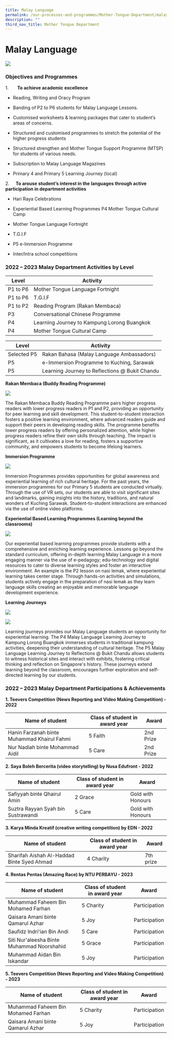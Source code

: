 ```yaml
---
title: Malay Language
permalink: /our-processes-and-programmes/Mother-Tongue-Department/malay-language/
description: ""
third_nav_title: Mother Tongue Department
---
```

# **Malay Language**

![](/images/Department%20Main%20Photos/img_3297.JPG)

### Objectives and Programmes

1.       **To achieve academic excellence**


*   Reading, Writing and Oracy Program 
    
*   Banding of P2 to P6 students for Malay Language Lessons.
    
*   Customised worksheets & learning packages that cater to student’s areas of concerns.
    
*   Structured and customised programmes to stretch the potential of the higher progress students
    
*   Structured strengthen and Mother Tongue Support Programme (MTSP) for students of various needs.
    
*   Subscription to Malay Language Magazines
    
*   Primary 4 and Primary 5 Learning Journey (local)
    

2.     **To arouse student’s interest in the languages through active participation in department activities**

*   Hari Raya Celebrations
    
*   Experiential Based Learning Programmes P4 Mother Tongue Cultural Camp
    
*   Mother Tongue Language Fortnight
    
*   T.G.I.F 
    
*   P5 e-Immersion Programme
    
*   Inter/Intra school competitions
    

### 2022 – 2023 Malay Department Activities by Level



| Level | Activity |
| -------- | -------- | 
|  P1 to P6   |  Mother Tongue Language Fortnight   |
|   P1 to P6  |  T.G.I.F   |
|  P1 to P2   |  Reading Program (Rakan Membaca)   |
|  P3   |  Conversational Chinese Programme   |
|  P4   |  Learning Journey to Kampung Lorong Buangkok   |
|  P4   |   Mother Tongue Cultural Camp  |


| Level | Activity |
| -------- | -------- | 
|  Selected P5   |  Rakan Bahasa (Malay Language Ambassadors)   |
|  P5   |   e-Immersion Programme to Kuching, Sarawak  |
|  P5   |  Learning Journey to Reflections @ Bukit Chandu   |


**Rakan Membaca (Buddy Reading Programme)**

![](/images/Department%20Photos/Mother%20Tongue/Malay/reading%20programme%20.jpg)

The Rakan Membaca Buddy Reading Programme pairs higher progress readers with lower progress readers in P1 and P2, providing an opportunity for peer learning and skill development. This student-to-student interaction fosters a positive learning environment, where advanced readers guide and support their peers in developing reading skills. The programme benefits lower progress readers by offering personalized attention, while higher progress readers refine their own skills through teaching. The impact is significant, as it cultivates a love for reading, fosters a supportive community, and empowers students to become lifelong learners.


**Immersion Programme** 

![](/images/Department%20Photos/Mother%20Tongue/Malay/immersion%20programme.jpg)

Immersion Programmes provides opportunities for global awareness and experiential learning of rich cultural heritage. For the past years, the immersion programmes for our Primary 5 students are conducted virtually. Through the use of VR sets, our students are able to visit significant sites and landmarks, gaining insights into the history, traditions, and natural wonders of Kuching Sarawak. Student-to-student interactions are enhanced via the use of online video platforms. 

  

**Experiential Based Learning Programmes (Learning beyond the classrooms)**

![](/images/Department%20Photos/Mother%20Tongue/Malay/experiential%20programme.jpg)

Our experiential based learning programmes provide students with a comprehensive and enriching learning experience. Lessons go beyond the standard curriculum, offering in-depth learning Malay Language in a more engaging manner via the use of e-pedagogy; edu-technology and digital resources to cater to diverse learning styles and foster an interactive environment. An example is the P2 lesson on nasi lemak, where experiential learning takes center stage. Through hands-on activities and simulations, students actively engage in the preparation of nasi lemak as they learn language skills creating an enjoyable and memorable language development experience. 

  

**Learning Journeys**

![](/images/Department%20Photos/Mother%20Tongue/Malay/p4%20learning%20journey.jpg)

![](/images/Department%20Photos/Mother%20Tongue/Malay/p5%20learning%20journey.jpg)

Learning journeys provides our Malay Language students an opportunity for experiential learning. The P4 Malay Language Learning Journey to Kampung Lorong Buangkok immerses students in traditional kampung activities, deepening their understanding of cultural heritage. The P5 Malay Language Learning Journey to Reflections @ Bukit Chandu allows students to witness historical sites and interact with exhibits, fostering critical thinking and reflection on Singapore's history. These journeys extend learning beyond the classroom, encourages further exploration and self-directed learning by our students.

### 2022 – 2023 Malay Department Participations & Achievements

**1\. Teevers Competition (News Reporting and Video Making Competition) - 2022**



| Name of student | Class of student in award year | Award |
| -------- | -------- | -------- |
| Hanin Farzanah binte Muhammad Khairul Fahmi     | 5 Faith    | 2nd Prize   |
| Nur Nadiah binte Mohammad Aidil | 5 Care | 2nd Prize |

**2\. Saya Boleh Bercerita (video storytelling) by Nusa Edufront - 2022**

| Name of student | Class of student in award year | Award |
| -------- | -------- | -------- |
| Safiyyah binte Qhairul Amin     | 2 Grace    | Gold with Honours     |
| Suztra Rayyan Syah bin Sustrawandi | 5 Care |  Gold with Honours     |



**3\. Karya Minda Kreatif (creative writing competition) by EDN - 2022**

| Name of student | Class of student in award year | Award |
| -------- | -------- | -------- |
| Sharifah Aishah Al-Haddad Binte Syed Ahmad | 4 Charity | 7th prize |


**4\. Rentas Pentas (Amazing Race) by NTU PERBAYU - 2023**

| Name of student | Class of student in award year | Award |
| -------- | -------- | -------- |
| Muhammad Faheem Bin Mohamed Farhan | 5 Charity | Participation |
|  Qaisara Amani binte Qamarul Azhar | 5 Joy | Participation |
| Saufidz Indri'ian Bin Andi | 5 Care | Participation |
| Siti Nur'aleesha Binte Muhammad Noorshahid | 5 Grace | Participation |
| Muhammad Aidan Bin Iskandar | 5 Joy  | Participation |


**5\. Teevers Competition (News Reporting and Video Making Competition) - 2023**

| Name of student | Class of student in award year | Award |
| -------- | -------- | -------- |
| Muhammad Faheem Bin Mohamed Farhan | 5 Charity | Participation |
| Qaisara Amani binte Qamarul Azhar | 5 Joy | Participation |